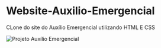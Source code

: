 # Website-Auxilio-Emergencial
CLone do site do Auxílio Emergencial utilizando HTML E CSS

![Projeto Auxílio Emergencial](https://github.com/fredpereirajr/Website-Auxilio-Emergencial/blob/main/imagens/videoAuxEme.gif)

